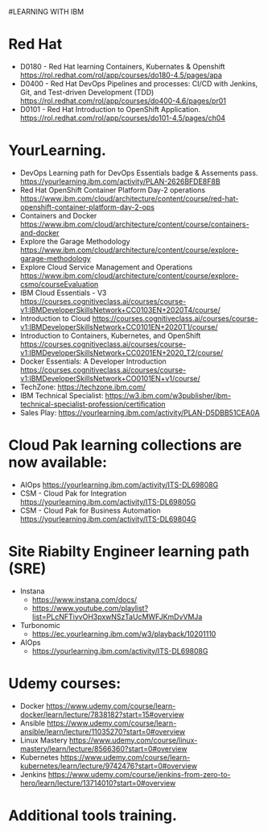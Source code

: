 #LEARNING WITH IBM
# Red Hat
- D0180 - Red Hat learning Containers, Kubernates & Openshift https://rol.redhat.com/rol/app/courses/do180-4.5/pages/apa
- D0400 - Red Hat DevOps Pipelines and processes: CI/CD with Jenkins, Git, and Test-driven Development (TDD) https://rol.redhat.com/rol/app/courses/do400-4.6/pages/pr01 
- D0101 - Red Hat Introduction to OpenShift Application. https://rol.redhat.com/rol/app/courses/do101-4.5/pages/ch04
# YourLearning.
- DevOps Learning path for DevOps Essentials badge & Assements pass. https://yourlearning.ibm.com/activity/PLAN-2626BFDE8F8B
- Red Hat OpenShift Container Platform Day-2 operations https://www.ibm.com/cloud/architecture/content/course/red-hat-openshift-container-platform-day-2-ops
- Containers and Docker https://www.ibm.com/cloud/architecture/content/course/containers-and-docker
- Explore the Garage Methodology https://www.ibm.com/cloud/architecture/content/course/explore-garage-methodology
- Explore Cloud Service Management and Operations https://www.ibm.com/cloud/architecture/content/course/explore-csmo/courseEvaluation
- IBM Cloud Essentials - V3 https://courses.cognitiveclass.ai/courses/course-v1:IBMDeveloperSkillsNetwork+CC0103EN+2020T4/course/
- Introduction to Cloud https://courses.cognitiveclass.ai/courses/course-v1:IBMDeveloperSkillsNetwork+CC0101EN+2020T1/course/
- Introduction to Containers, Kubernetes, and OpenShift https://courses.cognitiveclass.ai/courses/course-v1:IBMDeveloperSkillsNetwork+CC0201EN+2020_T2/course/
- Docker Essentials: A Developer Introduction https://courses.cognitiveclass.ai/courses/course-v1:IBMDeveloperSkillsNetwork+CO0101EN+v1/course/
- TechZone: https://techzone.ibm.com/
- IBM Technical Specialist: https://w3.ibm.com/w3publisher/ibm-technical-specialist-profession/certification
- Sales Play: https://yourlearning.ibm.com/activity/PLAN-D5DBB51CEA0A
# Cloud Pak learning collections are now available:
- AIOps https://yourlearning.ibm.com/activity/ITS-DL69808G
- CSM - Cloud Pak for Integration https://yourlearning.ibm.com/activity/ITS-DL69805G
- CSM - Cloud Pak for Business Automation https://yourlearning.ibm.com/activity/ITS-DL69804G 
# Site Riabilty Engineer learning path (SRE)
- Instana 
    - https://www.instana.com/docs/
    - https://www.youtube.com/playlist?list=PLcNFTiyvOH3pxwNSzTaUcMWFJKmDvVMJa
- Turbonomic 
    - https://ec.yourlearning.ibm.com/w3/playback/10201110
- AIOps
    -  https://yourlearning.ibm.com/activity/ITS-DL69808G

# Udemy courses:
- Docker https://www.udemy.com/course/learn-docker/learn/lecture/7838182?start=15#overview
- Ansible https://www.udemy.com/course/learn-ansible/learn/lecture/11035270?start=0#overview
- Linux Mastery https://www.udemy.com/course/linux-mastery/learn/lecture/8566360?start=0#overview
- Kubernetes https://www.udemy.com/course/learn-kubernetes/learn/lecture/9742476?start=0#overview
- Jenkins https://www.udemy.com/course/jenkins-from-zero-to-hero/learn/lecture/13714010?start=0#overview
 
# Additional tools training.
